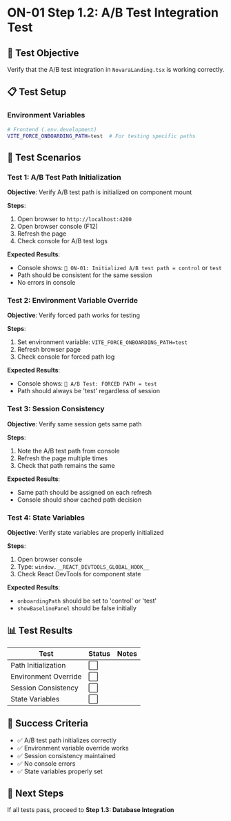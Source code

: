# ON-01 Step 1.2: A/B Test Integration Test

## 🎯 **Test Objective**
Verify that the A/B test integration in `NovaraLanding.tsx` is working correctly.

## 📋 **Test Setup**

### **Environment Variables**
```bash
# Frontend (.env.development)
VITE_FORCE_ONBOARDING_PATH=test  # For testing specific paths
```

## 🧪 **Test Scenarios**

### **Test 1: A/B Test Path Initialization**
**Objective**: Verify A/B test path is initialized on component mount

**Steps**:
1. Open browser to `http://localhost:4200`
2. Open browser console (F12)
3. Refresh the page
4. Check console for A/B test logs

**Expected Results**:
- Console shows: `🧪 ON-01: Initialized A/B test path = control` or `test`
- Path should be consistent for the same session
- No errors in console

### **Test 2: Environment Variable Override**
**Objective**: Verify forced path works for testing

**Steps**:
1. Set environment variable: `VITE_FORCE_ONBOARDING_PATH=test`
2. Refresh browser page
3. Check console for forced path log

**Expected Results**:
- Console shows: `🧪 A/B Test: FORCED PATH = test`
- Path should always be 'test' regardless of session

### **Test 3: Session Consistency**
**Objective**: Verify same session gets same path

**Steps**:
1. Note the A/B test path from console
2. Refresh the page multiple times
3. Check that path remains the same

**Expected Results**:
- Same path should be assigned on each refresh
- Console should show cached path decision

### **Test 4: State Variables**
**Objective**: Verify state variables are properly initialized

**Steps**:
1. Open browser console
2. Type: `window.__REACT_DEVTOOLS_GLOBAL_HOOK__`
3. Check React DevTools for component state

**Expected Results**:
- `onboardingPath` should be set to 'control' or 'test'
- `showBaselinePanel` should be false initially

## 📊 **Test Results**

| Test | Status | Notes |
|------|--------|-------|
| Path Initialization | ⬜ | |
| Environment Override | ⬜ | |
| Session Consistency | ⬜ | |
| State Variables | ⬜ | |

## 🎯 **Success Criteria**
- ✅ A/B test path initializes correctly
- ✅ Environment variable override works
- ✅ Session consistency maintained
- ✅ No console errors
- ✅ State variables properly set

## 🚀 **Next Steps**
If all tests pass, proceed to **Step 1.3: Database Integration** 